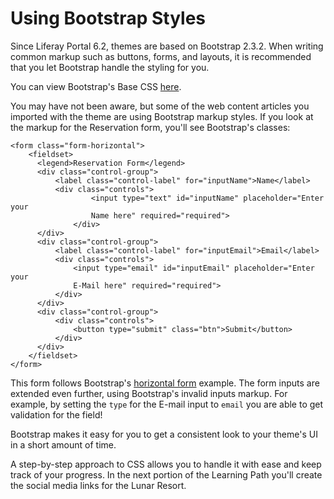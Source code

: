 # Using Bootstrap Styles [](id=using-bootstrap-styles)

Since Liferay Portal 6.2, themes are based on Bootstrap 2.3.2. When writing
common markup such as buttons, forms, and layouts, it is recommended that you
let Bootstrap handle the styling for you.

You can view Bootstrap's Base CSS [here](http://getbootstrap.com/2.3.2/base-css.html).

You may have not been aware, but some of the web content articles you imported
with the theme are using Bootstrap markup styles. If you look at the markup for
the Reservation form, you'll see Bootstrap's classes:

    <form class="form-horizontal">
        <fieldset>
          <legend>Reservation Form</legend>
          <div class="control-group">
              <label class="control-label" for="inputName">Name</label>
              <div class="controls">
                      <input type="text" id="inputName" placeholder="Enter your
                      Name here" required="required">
                  </div>
          </div>
          <div class="control-group">
              <label class="control-label" for="inputEmail">Email</label>
              <div class="controls">
                  <input type="email" id="inputEmail" placeholder="Enter your
                  E-Mail here" required="required">
              </div>
          </div>
          <div class="control-group">
              <div class="controls">
                  <button type="submit" class="btn">Submit</button>
              </div>
          </div>
        </fieldset>
    </form>

This form follows Bootstrap's [horizontal form](http://getbootstrap.com/2.3.2/base-css.html#forms)
example. The form inputs are extended even further, using Bootstrap's invalid
inputs markup. For example, by setting the `type` for the E-mail input to `email`
you are able to get validation for the field!

Bootstrap makes it easy for you to get a consistent look to your theme's UI in a
short amount of time.

A step-by-step approach to CSS allows you to handle it with ease and keep track
of your progress. In the next portion of the Learning Path you'll create the
social media links for the Lunar Resort.
